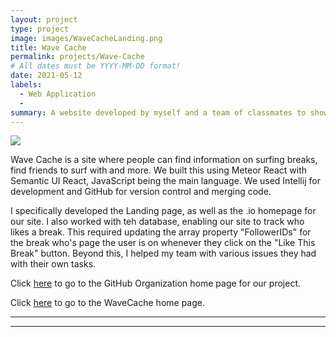 ```yaml
---
layout: project
type: project
image: images/WaveCacheLanding.png
title: Wave Cache
permalink: projects/Wave-Cache
# All dates must be YYYY-MM-DD format!
date: 2021-05-12
labels:
  - Web Application
  - 
summary: A website developed by myself and a team of classmates to show up to date reviews, information and weather reports for various surf breaks around the island of Oahu.
---
```


<img class="ui image" src="{{ site.baseurl }}/images/WaveCacheLanding.png">

Wave Cache is a site where people can find information on surfing breaks, find friends to surf with and more. We built this using Meteor React with Semantic UI React, JavaScript being the main language. We used Intellij for development and GitHub for version control and merging code.

I specifically developed the Landing page, as well as the .io homepage for our site. I also worked with teh database, enabling our site to track who likes a break. This required updating the array property "FollowerIDs" for the break who's page the user is on whenever they click on the "Like This Break" button. Beyond this, I helped my team with various issues they had with their own tasks. 


Click [here](https://github.com/wavecache) to go to the GitHub Organization home page for our project.

Click [here](https://wavecache.github.io/) to go to the WaveCache home page.
 
 
-----
-----



